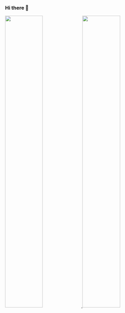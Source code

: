 ### Hi there 👋

<!--
**dtech-auto/dtech-auto** is a ✨ _special_ ✨ repository because its `README.md` (this file) appears on your GitHub profile.

Here are some ideas to get you started:

- 🔭 I’m currently working on ...
- 🌱 I’m currently learning ...
- 👯 I’m looking to collaborate on ...
- 🤔 I’m looking for help with ...
- 💬 Ask me about ...
- 📫 How to reach me: ...
- 😄 Pronouns: ...
- ⚡ Fun fact: ...
-->

<a href="https://github.com/dtech-auto/porpo">
  <img width="49.5%" src="https://camo.githubusercontent.com/5874c0691ca3ea4c8bd086af1f6b53f4d0c7a6d7222a01ae17e16a60ef6cd096/68747470733a2f2f6769746875622d726561646d652d73746174732e76657263656c2e6170702f6170693f757365726e616d653d6c73636869726d6272616e642673686f775f69636f6e733d74727565267468656d653d64726163756c6126686964655f626f726465723d66616c7365" data-canonical-src="https://github-readme-stats.vercel.app/api?username=dtech-auto&amp;show_icons=true&amp;theme=dracula&amp;hide_border=false" style="max-width: 100%;">
    <img width="49.5%" src="https://camo.githubusercontent.com/18137e7fa191f7a405e9979e1adc28bd25034e79e79092eccbff28c81f693f8e/68747470733a2f2f6769746875622d726561646d652d73747265616b2d73746174732e6865726f6b756170702e636f6d2f3f757365723d6c73636869726d6272616e64267468656d653d64726163756c6126686964655f626f726465723d66616c7365" data-canonical-src="https://github-readme-streak-stats.herokuapp.com/?user=dtech-auto&amp;theme=dracula&amp;hide_border=false" style="max-width: 100%;">
  </a>
